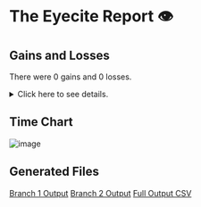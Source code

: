 # The Eyecite Report :eye:



Gains and Losses
---------
There were 0 gains and 0 losses.

<details>
<summary>Click here to see details.</summary>

|     id     |  Gain  |  Loss  |
| ---------- | ------ | ------ |


</details>



Time Chart
---------

![image](https://raw.githubusercontent.com/freelawproject/reporters-db/artifacts/151/results/chart.png)


Generated Files
---------

[Branch 1 Output](https://raw.githubusercontent.com/freelawproject/reporters-db/artifacts/151/results/original.json)
[Branch 2 Output](https://raw.githubusercontent.com/freelawproject/reporters-db/artifacts/151/results/update.json)
[Full Output CSV ](https://raw.githubusercontent.com/freelawproject/reporters-db/artifacts/151/results/output.csv)
